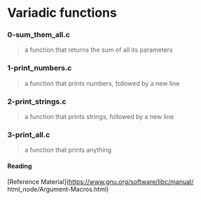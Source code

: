 # Variadic functions

### 0-sum_them_all.c
> a function that returns the sum of all its parameters

### 1-print_numbers.c
> a function that prints numbers, followed by a new line

### 2-print_strings.c
> a function that prints strings, followed by a new line

### 3-print_all.c
> a function that prints anything

#### Reading
[Reference Material](https://www.gnu.org/software/libc/manual/
html_node/Argument-Macros.html)